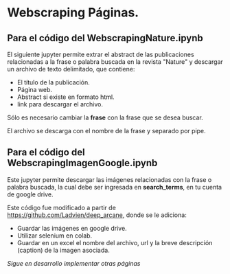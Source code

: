 # Webscraping Páginas.

## Para el código del WebscrapingNature.ipynb
El siguiente jupyter permite extrar el abstract de las publicaciones relacionadas a la frase o palabra buscada en la revista "Nature" y descargar un archivo de texto delimitado, que contiene:
 * El título de la publicación.
 * Página web.
 * Abstract si existe en formato html.
 * link para descargar el archivo.

Sólo es necesario cambiar la **frase** con la frase que se desea buscar.

El archivo se descarga con el nombre de la frase y separado por pipe.

## Para el código del WebscrapingImagenGoogle.ipynb
Este jupyter permite descargar las imágenes relacionadas con la frase o palabra buscada, la cual debe ser ingresada en **search_terms**, en tu cuenta de google drive.

Este código fue modificado a partir de https://github.com/Ladvien/deep_arcane, donde se le adiciona:
  * Guardar las imágenes en google drive.
  * Utilizar selenium en colab.
  * Guardar en un excel el nombre del archivo, url y la breve descripción (caption) de la imagen asociada.



*Sigue en desarrollo implementar otras páginas*

